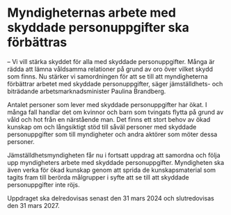 # Myndigheternas arbete med skyddade personuppgifter ska förbättras

– Vi vill stärka skyddet för alla med skyddade personuppgifter. Många är rädda att lämna våldsamma relationer på grund av oro över vilket skydd som finns. Nu stärker vi samordningen för att se till att myndigheterna förbättrar arbetet med skyddade personuppgifter, säger jämställdhets\- och biträdande arbetsmarknadsminister Paulina Brandberg.

Antalet personer som lever med skyddade personuppgifter har ökat. I många fall handlar det om kvinnor och barn som tvingats flytta på grund av våld och hot från en närstående man. Det finns ett stort behov av ökad kunskap om och långsiktigt stöd till såväl personer med skyddade personuppgifter som till myndigheter och andra aktörer som möter dessa personer.

Jämställdhetsmyndigheten får nu i fortsatt uppdrag att samordna och följa upp myndigheters arbete med skyddade personuppgifter. Myndigheten ska även verka för ökad kunskap genom att sprida de kunskapsmaterial som tagits fram till berörda målgrupper i syfte att se till att skyddade personuppgifter inte röjs.

Uppdraget ska delredovisas senast den 31 mars 2024 och slutredovisas den 31 mars 2027\.
